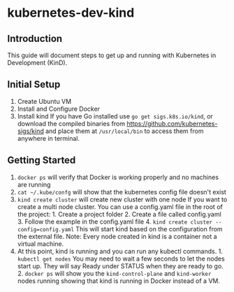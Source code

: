 # kubernetes-dev-kind

## Introduction
  This guide will document steps to get up and running with Kubernetes in Development (KinD).
  
## Initial Setup
  1. Create Ubuntu VM
  2. Install and Configure Docker
  3. Install kind
      If you have Go installed use `go get sigs.k8s.io/kind`,
        or download the compiled binaries from https://github.com/kubernetes-sigs/kind
        and place them at `/usr/local/bin` to access them from anywhere in terminal.
  
## Getting Started
  1. `docker ps` will verify that Docker is working properly and no machines are running
  2. `cat ~/.kube/confg` will show that the kubernetes config file doesn't exist
  3. `kind create cluster` will create new cluster with one node
        If you want to create a multi node cluster. You can use a config.yaml file in the root of the project:
          1. Create a project folder
          2. Create a file called config.yaml
          3. Follow the example in the config.yaml file
          4. `kind create cluster --config=config.yaml` This will start kind based on the configuration from the external file.
        Note: Every node created in kind is a container not a virtual machine.
  4. At this point, kind is running and you can run any kubectl commands.
          1. `kubectl get nodes` You may need to wait a few seconds to let the nodes start up. They will say Ready under STATUS when they are ready to go.
          2. `docker ps` will show you the `kind-control-plane` and `kind-worker` nodes running showing that kind is running in Docker instead of a VM.
          

  